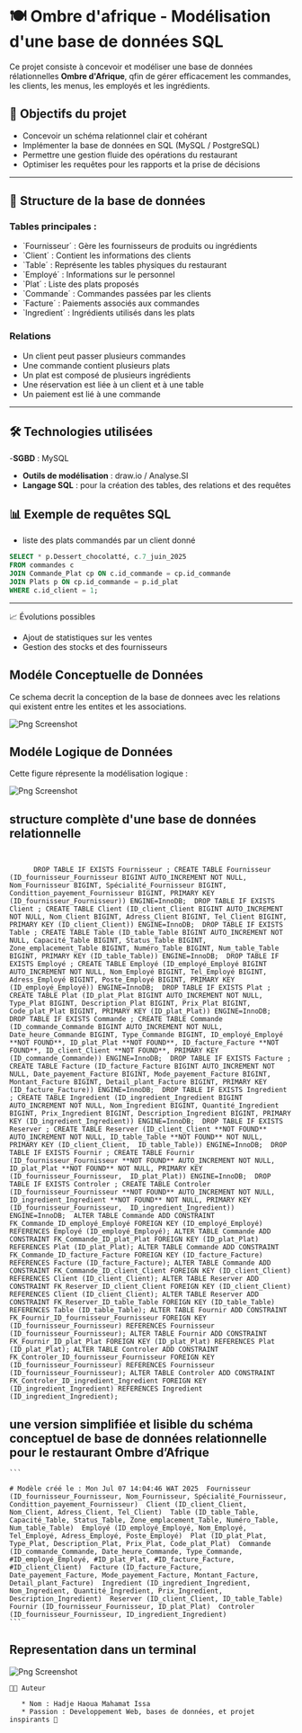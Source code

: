 
# 🍽️ Ombre d'afrique - Modélisation d'une base de données SQL

Ce projet consiste à concevoir et modéliser une base de données rélationnelles **Ombre d'Afrique**, qfin de gérer efficacement les commandes, les clients, les menus, les employés et les ingrédients.

## 📌 Objectifs du projet

- Concevoir un schéma relationnel clair et cohérant
- Implémenter la base de données en SQL (MySQL / PostgreSQL)
- Permettre une gestion fluide des opérations du restaurant
- Optimiser les requêtes pour les rapports et la prise de décisions

---

## 🧱 Structure de la base de données

### Tables principales :

- `Fournisseur´ : Gère les fournisseurs de produits ou ingrédients
- `Client´ : Contient les informations des clients
- `Table´ : Représente les tables physiques du restaurant
- `Employé´ : Informations sur le personnel
- `Plat´ : Liste des plats proposés
- `Commande´ : Commandes passées par les clients
- `Facture´ : Paiements associés aux commandes
- `Ingredient´ : Ingrédients utilisés dans les plats



### Relations
- Un client peut passer plusieurs commandes
- Une commande contient plusieurs plats
- Un plat est composé de plusieurs ingrédients
- Une réservation est liée à un client et à une table
- Un paiement est lié à une commande

---

## 🛠️ Technologies utilisées

-**SGBD** : MySQL 
- **Outils de modélisation** : draw.io / Analyse.SI
- **Langage SQL** : pour la création des tables, des relations et des requêtes

## 📊 Exemple de requêtes SQL
- liste des plats commandés par un client donné

```sql 
SELECT * p.Dessert_chocolatté, c.7_juin_2025
FROM commandes c
JOIN Commande_Plat cp ON c.id_commande = cp.id_commande
JOIN Plats p ON cp.id_commande = p.id_plat
WHERE c.id_client = 1;
```
--- 

📈 Évolutions possibles

* Ajout de statistiques sur les ventes
* Gestion des stocks et des fournisseurs



    





## Modéle Conceptuelle de Données

Ce schema decrit la conception de la base de donnees avec les relations qui existent entre les entites et les associations.

![Png Screenshot](Capture%20d’écran%20du%202025-07-07%2013-54-39.png)


## Modéle Logique de Données
Cette figure répresente la modélisation logique :



![Png Screenshot](./MLD.database.png)


##  structure complète d'une base de données relationnelle



```Script SQL
    
        
      DROP TABLE IF EXISTS Fournisseur ; CREATE TABLE Fournisseur (ID_fournisseur_Fournisseur BIGINT AUTO_INCREMENT NOT NULL, Nom_Fournisseur BIGINT, Spécialité_Fournisseur BIGINT, Condittion_payement_Fournisseur BIGINT, PRIMARY KEY (ID_fournisseur_Fournisseur)) ENGINE=InnoDB;  DROP TABLE IF EXISTS Client ; CREATE TABLE Client (ID_client_Client BIGINT AUTO_INCREMENT NOT NULL, Nom_Client BIGINT, Adress_Client BIGINT, Tel_Client BIGINT, PRIMARY KEY (ID_client_Client)) ENGINE=InnoDB;  DROP TABLE IF EXISTS Table ; CREATE TABLE Table (ID_table_Table BIGINT AUTO_INCREMENT NOT NULL, Capacité_Table BIGINT, Status_Table BIGINT, Zone_emplacement_Table BIGINT, Numéro_Table BIGINT, Num_table_Table BIGINT, PRIMARY KEY (ID_table_Table)) ENGINE=InnoDB;  DROP TABLE IF EXISTS Employé ; CREATE TABLE Employé (ID_employé_Employé BIGINT AUTO_INCREMENT NOT NULL, Nom_Employé BIGINT, Tel_Employé BIGINT, Adress_Employé BIGINT, Poste_Employé BIGINT, PRIMARY KEY (ID_employé_Employé)) ENGINE=InnoDB;  DROP TABLE IF EXISTS Plat ; CREATE TABLE Plat (ID_plat_Plat BIGINT AUTO_INCREMENT NOT NULL, Type_Plat BIGINT, Description_Plat BIGINT, Prix_Plat BIGINT, Code_plat_Plat BIGINT, PRIMARY KEY (ID_plat_Plat)) ENGINE=InnoDB;  DROP TABLE IF EXISTS Commande ; CREATE TABLE Commande (ID_commande_Commande BIGINT AUTO_INCREMENT NOT NULL, Date_heure_Commande BIGINT, Type_Commande BIGINT, ID_employé_Employé **NOT FOUND**, ID_plat_Plat **NOT FOUND**, ID_facture_Facture **NOT FOUND**, ID_client_Client **NOT FOUND**, PRIMARY KEY (ID_commande_Commande)) ENGINE=InnoDB;  DROP TABLE IF EXISTS Facture ; CREATE TABLE Facture (ID_facture_Facture BIGINT AUTO_INCREMENT NOT NULL, Date_payement_Facture BIGINT, Mode_payement_Facture BIGINT, Montant_Facture BIGINT, Detail_plant_Facture BIGINT, PRIMARY KEY (ID_facture_Facture)) ENGINE=InnoDB;  DROP TABLE IF EXISTS Ingredient ; CREATE TABLE Ingredient (ID_ingredient_Ingredient BIGINT AUTO_INCREMENT NOT NULL, Nom_Ingredient BIGINT, Quantité_Ingredient BIGINT, Prix_Ingredient BIGINT, Description_Ingredient BIGINT, PRIMARY KEY (ID_ingredient_Ingredient)) ENGINE=InnoDB;  DROP TABLE IF EXISTS Reserver ; CREATE TABLE Reserver (ID_client_Client **NOT FOUND** AUTO_INCREMENT NOT NULL, ID_table_Table **NOT FOUND** NOT NULL, PRIMARY KEY (ID_client_Client,  ID_table_Table)) ENGINE=InnoDB;  DROP TABLE IF EXISTS Fournir ; CREATE TABLE Fournir (ID_fournisseur_Fournisseur **NOT FOUND** AUTO_INCREMENT NOT NULL, ID_plat_Plat **NOT FOUND** NOT NULL, PRIMARY KEY (ID_fournisseur_Fournisseur,  ID_plat_Plat)) ENGINE=InnoDB;  DROP TABLE IF EXISTS Controler ; CREATE TABLE Controler (ID_fournisseur_Fournisseur **NOT FOUND** AUTO_INCREMENT NOT NULL, ID_ingredient_Ingredient **NOT FOUND** NOT NULL, PRIMARY KEY (ID_fournisseur_Fournisseur,  ID_ingredient_Ingredient)) ENGINE=InnoDB;  ALTER TABLE Commande ADD CONSTRAINT FK_Commande_ID_employé_Employé FOREIGN KEY (ID_employé_Employé) REFERENCES Employé (ID_employé_Employé); ALTER TABLE Commande ADD CONSTRAINT FK_Commande_ID_plat_Plat FOREIGN KEY (ID_plat_Plat) REFERENCES Plat (ID_plat_Plat); ALTER TABLE Commande ADD CONSTRAINT FK_Commande_ID_facture_Facture FOREIGN KEY (ID_facture_Facture) REFERENCES Facture (ID_facture_Facture); ALTER TABLE Commande ADD CONSTRAINT FK_Commande_ID_client_Client FOREIGN KEY (ID_client_Client) REFERENCES Client (ID_client_Client); ALTER TABLE Reserver ADD CONSTRAINT FK_Reserver_ID_client_Client FOREIGN KEY (ID_client_Client) REFERENCES Client (ID_client_Client); ALTER TABLE Reserver ADD CONSTRAINT FK_Reserver_ID_table_Table FOREIGN KEY (ID_table_Table) REFERENCES Table (ID_table_Table); ALTER TABLE Fournir ADD CONSTRAINT FK_Fournir_ID_fournisseur_Fournisseur FOREIGN KEY (ID_fournisseur_Fournisseur) REFERENCES Fournisseur (ID_fournisseur_Fournisseur); ALTER TABLE Fournir ADD CONSTRAINT FK_Fournir_ID_plat_Plat FOREIGN KEY (ID_plat_Plat) REFERENCES Plat (ID_plat_Plat); ALTER TABLE Controler ADD CONSTRAINT FK_Controler_ID_fournisseur_Fournisseur FOREIGN KEY (ID_fournisseur_Fournisseur) REFERENCES Fournisseur (ID_fournisseur_Fournisseur); ALTER TABLE Controler ADD CONSTRAINT FK_Controler_ID_ingredient_Ingredient FOREIGN KEY (ID_ingredient_Ingredient) REFERENCES Ingredient (ID_ingredient_Ingredient);
``` 

## une version simplifiée et lisible du schéma conceptuel de base de données relationnelle pour le restaurant Ombre d’Afrique


    ```
     
    # Modèle créé le : Mon Jul 07 14:04:46 WAT 2025  Fournisseur (ID_fournisseur_Fournisseur, Nom_Fournisseur, Spécialité_Fournisseur, Condittion_payement_Fournisseur)  Client (ID_client_Client, Nom_Client, Adress_Client, Tel_Client)  Table (ID_table_Table, Capacité_Table, Status_Table, Zone_emplacement_Table, Numéro_Table, Num_table_Table)  Employé (ID_employé_Employé, Nom_Employé, Tel_Employé, Adress_Employé, Poste_Employé)  Plat (ID_plat_Plat, Type_Plat, Description_Plat, Prix_Plat, Code_plat_Plat)  Commande (ID_commande_Commande, Date_heure_Commande, Type_Commande, #ID_employé_Employé, #ID_plat_Plat, #ID_facture_Facture, #ID_client_Client)  Facture (ID_facture_Facture, Date_payement_Facture, Mode_payement_Facture, Montant_Facture, Detail_plant_Facture)  Ingredient (ID_ingredient_Ingredient, Nom_Ingredient, Quantité_Ingredient, Prix_Ingredient, Description_Ingredient)  Reserver (ID_client_Client, ID_table_Table)  Fournir (ID_fournisseur_Fournisseur, ID_plat_Plat)  Controler (ID_fournisseur_Fournisseur, ID_ingredient_Ingredient)  
    ```

## Representation dans un terminal

![Png Screenshot](./Capture%20d’écran%20du%202025-07-07%2015-24-06.png)




    👨‍🍳 Auteur

       * Nom : Hadje Haoua Mahamat Issa
       * Passion : Developpement Web, bases de données, et projet inspirants 🌟